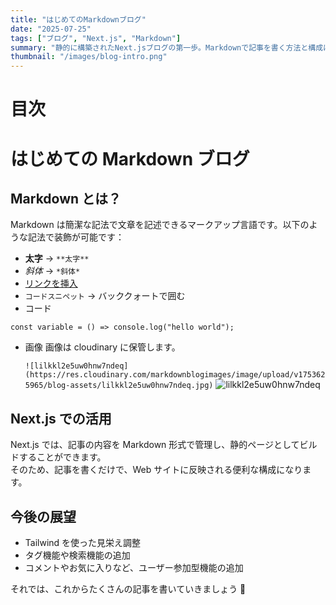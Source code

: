 ```yaml
---
title: "はじめてのMarkdownブログ"
date: "2025-07-25"
tags: ["ブログ", "Next.js", "Markdown"]
summary: "静的に構築されたNext.jsブログの第一歩。Markdownで記事を書く方法と構成について。"
thumbnail: "/images/blog-intro.png"
---
```


# 目次

# はじめての Markdown ブログ

## Markdown とは？

Markdown は簡潔な記法で文章を記述できるマークアップ言語です。以下のような記法で装飾が可能です：

- **太字** → `**太字**`
- _斜体_ → `*斜体*`
- [リンクを挿入](https://example.com)
- `コードスニペット` → バッククォートで囲む
- コード

```tsx
const variable = () => console.log("hello world");
```

- 画像
  画像は cloudinary に保管します。

  `![lilkkl2e5uw0hnw7ndeq](https://res.cloudinary.com/markdownblogimages/image/upload/v1753625965/blog-assets/lilkkl2e5uw0hnw7ndeq.jpg)`
  ![lilkkl2e5uw0hnw7ndeq](https://res.cloudinary.com/markdownblogimages/image/upload/v1753625965/blog-assets/lilkkl2e5uw0hnw7ndeq.jpg)

## Next.js での活用

Next.js では、記事の内容を Markdown 形式で管理し、静的ページとしてビルドすることができます。  
そのため、記事を書くだけで、Web サイトに反映される便利な構成になります。

## 今後の展望

- Tailwind を使った見栄え調整
- タグ機能や検索機能の追加
- コメントやお気に入りなど、ユーザー参加型機能の追加

それでは、これからたくさんの記事を書いていきましょう 🚀
